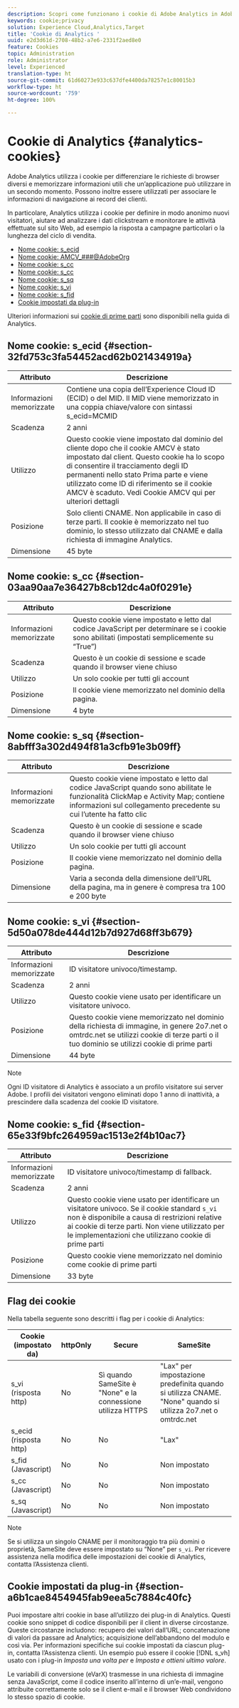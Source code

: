 ```yaml
---
description: Scopri come funzionano i cookie di Adobe Analytics in Adobe Experience Cloud.
keywords: cookie;privacy
solution: Experience Cloud,Analytics,Target
title: 'Cookie di Analytics '
uuid: e2d3d61d-2708-48b2-a7e6-2331f2aed8e0
feature: Cookies
topic: Administration
role: Administrator
level: Experienced
translation-type: ht
source-git-commit: 61d60273e933c637dfe4400da78257e1c80015b3
workflow-type: ht
source-wordcount: '759'
ht-degree: 100%

---
```



# Cookie di Analytics {#analytics-cookies}

Adobe Analytics utilizza i cookie per differenziare le richieste di browser diversi e memorizzare informazioni utili che un’applicazione può utilizzare in un secondo momento. Possono inoltre essere utilizzati per associare le informazioni di navigazione ai record dei clienti.

In particolare, Analytics utilizza i cookie per definire in modo anonimo nuovi visitatori, aiutare ad analizzare i dati clickstream e monitorare le attività effettuate sul sito Web, ad esempio la risposta a campagne particolari o la lunghezza del ciclo di vendita.

* [Nome cookie: s_ecid](../cookies/cookies-mc.md#section-32fd753c3fa54452acd62b021434919a)
* [Nome cookie: AMCV_###@AdobeOrg](../cookies/cookies-mc.md#section-a12aa2a9296940ae82d8921b381b8fb0)
* [Nome cookie: s_cc](../cookies/cookies-analytics.md#section-03aa90aa7e36427b8cb12dc4a0f0291e)
* [Nome cookie: s_cc](../cookies/cookies-analytics.md#section-03aa90aa7e36427b8cb12dc4a0f0291e)
* [Nome cookie: s_sq](../cookies/cookies-analytics.md#section-8abfff3a302d494f81a3cfb91e3b09ff)
* [Nome cookie: s_vi](../cookies/cookies-analytics.md#section-5d50a078de444d12b7d927d68ff3b679)
* [Nome cookie: s_fid](../cookies/cookies-analytics.md#section-65e33f9bfc264959ac1513e2f4b10ac7)
* [Cookie impostati da plug-in](../cookies/cookies-analytics.md#section-a6b1cae8454945fab9eea5c7884c40fc)

Ulteriori informazioni sui [cookie di prime parti](/help/interface/cookies/cookies-first-party.md) sono disponibili nella guida di Analytics.

## Nome cookie: s_ecid {#section-32fd753c3fa54452acd62b021434919a}

| Attributo | Descrizione |
|--- |--- |
| Informazioni memorizzate | Contiene una copia dell’Experience Cloud ID (ECID) o del MID. Il MID viene memorizzato in una coppia chiave/valore con sintassi s_ecid=MCMID | `<ECID>` |
| Scadenza | 2 anni |
| Utilizzo | Questo cookie viene impostato dal dominio del cliente dopo che il cookie AMCV è stato impostato dal client. Questo cookie ha lo scopo di consentire il tracciamento degli ID permanenti nello stato Prima parte e viene utilizzato come ID di riferimento se il cookie AMCV è scaduto. Vedi Cookie AMCV qui per ulteriori dettagli |
| Posizione | Solo clienti CNAME. Non applicabile in caso di terze parti. Il cookie è memorizzato nel tuo dominio, lo stesso utilizzato dal CNAME e dalla richiesta di immagine Analytics. |
| Dimensione | 45 byte |

## Nome cookie: s_cc {#section-03aa90aa7e36427b8cb12dc4a0f0291e}

| Attributo | Descrizione |
|--- |--- |
| Informazioni memorizzate | Questo cookie viene impostato e letto dal codice JavaScript per determinare se i cookie sono abilitati (impostati semplicemente su “True”) |
| Scadenza | Questo è un cookie di sessione e scade quando il browser viene chiuso |
| Utilizzo | Un solo cookie per tutti gli account |
| Posizione | Il cookie viene memorizzato nel dominio della pagina. |
| Dimensione | 4 byte |

## Nome cookie: s_sq {#section-8abfff3a302d494f81a3cfb91e3b09ff}

| Attributo | Descrizione |
|--- |--- |
| Informazioni memorizzate | Questo cookie viene impostato e letto dal codice JavaScript quando sono abilitate le funzionalità ClickMap e Activity Map; contiene informazioni sul collegamento precedente su cui l’utente ha fatto clic |
| Scadenza | Questo è un cookie di sessione e scade quando il browser viene chiuso |
| Utilizzo | Un solo cookie per tutti gli account |
| Posizione | Il cookie viene memorizzato nel dominio della pagina. |
| Dimensione | Varia a seconda della dimensione dell’URL della pagina, ma in genere è compresa tra 100 e 200 byte |

## Nome cookie: s_vi {#section-5d50a078de444d12b7d927d68ff3b679}

| Attributo | Descrizione |
|--- |--- |
| Informazioni memorizzate | ID visitatore univoco/timestamp. |
| Scadenza | 2 anni |
| Utilizzo | Questo cookie viene usato per identificare un visitatore univoco. |
| Posizione | Questo cookie viene memorizzato nel dominio della richiesta di immagine, in genere 2o7.net o omtrdc.net se utilizzi cookie di terze parti o il tuo dominio se utilizzi cookie di prime parti |
| Dimensione | 44 byte |

>[!NOTE]
>
>Ogni ID visitatore di Analytics è associato a un profilo visitatore sui server Adobe. I profili dei visitatori vengono eliminati dopo 1 anno di inattività, a prescindere dalla scadenza del cookie ID visitatore.

## Nome cookie: s_fid {#section-65e33f9bfc264959ac1513e2f4b10ac7}

| Attributo | Descrizione |
|--- |--- |
| Informazioni memorizzate | ID visitatore univoco/timestamp di fallback. |
| Scadenza | 2 anni |
| Utilizzo | Questo cookie viene usato per identificare un visitatore univoco. Se il cookie standard `s_vi` non è disponibile a causa di restrizioni relative ai cookie di terze parti. Non viene utilizzato per le implementazioni che utilizzano cookie di prime parti |
| Posizione | Questo cookie viene memorizzato nel dominio come cookie di prime parti |
| Dimensione | 33 byte |

## Flag dei cookie

Nella tabella seguente sono descritti i flag per i cookie di Analytics:

| Cookie (impostato da) | httpOnly | Secure | SameSite |
|--- |--- |--- |--- |
| s_vi (risposta http) | No | Sì quando SameSite è &quot;None&quot; e la connessione utilizza HTTPS | &quot;Lax&quot; per impostazione predefinita quando si utilizza CNAME. &quot;None&quot; quando si utilizza 2o7.net o omtrdc.net |
| s_ecid (risposta http) | No | No | &quot;Lax&quot; |
| s_fid (Javascript) | No | No | Non impostato |
| s_cc (Javascript) | No | No | Non impostato |
| s_sq (Javascript) | No | No | Non impostato |

>[!NOTE]
>
>Se si utilizza un singolo CNAME per il monitoraggio tra più domini o proprietà, SameSite deve essere impostato su “None” per `s_vi`. Per ricevere assistenza nella modifica delle impostazioni dei cookie di Analytics, contatta l’Assistenza clienti.

## Cookie impostati da plug-in {#section-a6b1cae8454945fab9eea5c7884c40fc}

Puoi impostare altri cookie in base all’utilizzo dei plug-in di Analytics. Questi cookie sono snippet di codice disponibili per il client in diverse circostanze. Queste circostanze includono: recupero dei valori dall’URL; concatenazione di valori da passare ad Analytics; acquisizione dell’abbandono del modulo e così via. Per informazioni specifiche sui cookie impostati da ciascun plug-in, contatta l’Assistenza clienti. Un esempio può essere il cookie [!DNL s_vh] usato con i plug-in *Imposta una volta per* e *Imposta e ottieni ultimo valore*.

Le variabili di conversione (eVarX) trasmesse in una richiesta di immagine senza JavaScript, come il codice inserito all’interno di un’e-mail, vengono attribuite correttamente solo se il client e-mail e il browser Web condividono lo stesso spazio di cookie.

